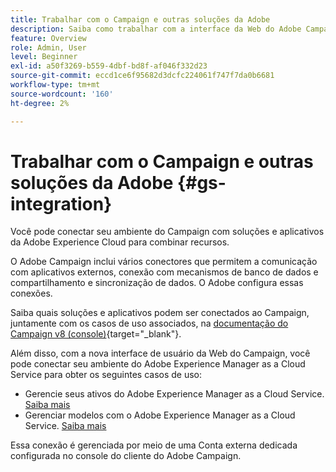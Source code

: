```yaml
---
title: Trabalhar com o Campaign e outras soluções da Adobe
description: Saiba como trabalhar com a interface da Web do Adobe Campaign e com soluções e aplicativos da Adobe Experience Cloud
feature: Overview
role: Admin, User
level: Beginner
exl-id: a50f3269-b559-4dbf-bd8f-af046f332d23
source-git-commit: eccd1ce6f95682d3dcfc224061f747f7da0b6681
workflow-type: tm+mt
source-wordcount: '160'
ht-degree: 2%

---
```



# Trabalhar com o Campaign e outras soluções da Adobe {#gs-integration}

Você pode conectar seu ambiente do Campaign com soluções e aplicativos da Adobe Experience Cloud para combinar recursos.

O Adobe Campaign inclui vários conectores que permitem a comunicação com aplicativos externos, conexão com mecanismos de banco de dados e compartilhamento e sincronização de dados. O Adobe configura essas conexões.

Saiba quais soluções e aplicativos podem ser conectados ao Campaign, juntamente com os casos de uso associados, na [documentação do Campaign v8 (console)](https://experienceleague.adobe.com/docs/campaign/campaign-v8/connect/integration.html){target="_blank"}.

Além disso, com a nova interface de usuário da Web do Campaign, você pode conectar seu ambiente do Adobe Experience Manager as a Cloud Service para obter os seguintes casos de uso:

* Gerencie seus ativos do Adobe Experience Manager as a Cloud Service. [Saiba mais](aem-assets.md)
* Gerenciar modelos com o Adobe Experience Manager as a Cloud Service. [Saiba mais](aem-content.md)

Essa conexão é gerenciada por meio de uma Conta externa dedicada configurada no console do cliente do Adobe Campaign.
